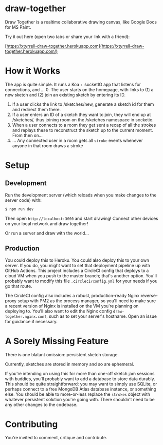 # draw-together
Draw Together is a realtime collaborative drawing canvas, like Google Docs for MS Paint.

Try it out here (open two tabs or share your link with a friend):

[https://xtyrrell-draw-together.herokuapp.com](https://xtyrrell-draw-together.herokuapp.com/)

# How it Works
The app is quite simple. It runs a Koa + socketIO app that listens for connections, and ...
0. The user starts on the homepage, with links to (1) a new sketch and (2) join
  an existing sketch by entering its ID.
1. If a user clicks the link to /sketches/new, generate a sketch id for them and redirect them there.
2. If a user enters an ID of a sketch they want to join, they will end up at /sketches/<sketch-id>, thus joining room <sketch-id> on the
   /sketches namespace in socketio.
3. When a user connects to a room they get sent a recap of all the strokes and
   replays these to reconstruct the sketch up to the current moment. From then on...
4. ... Any connected user in a room gets all `stroke` events whenever anyone in that
   room draws a stroke

# Setup
## Development
Run the development server (which reloads when you make changes to the server code) with:
```bash
$ npm run dev
```
Then open `http://localhost:3000` and start drawing! Connect other devices on your local network and draw together!

Or run a server and draw with the world...

## Production
You could deploy this to Heroku. You could also deploy this to your own server. If you do, you might want to set that deployment pipeline up with GitHub Actions. This project includes a CircleCI config that deploys to a cloud VM when you push to the master branch; that's another option. You'll probably want to modify this file `.circleci/config.yml` for your needs if you go that route.

The CircleCI config also includes a robust, production-ready Nginx reverse-proxy setup with PM2 as the process manager, so you'll need to make sure a recent version of Nginx is installed on the VM you're planning on deploying to. You'll also want to edit the Nginx config `draw-together.nginx.conf`, such as to set your server's hostname. Open an issue for guidance if necessary.

# A Sorely Missing Feature
There is one blatant omission: persistent sketch storage.

Currently, sketches are stored in memory and so are ephemeral.

If you're intending on using this for more than one-off sketch jam sessions with buddies, you'll probably want to add a database to store data durably. This should be quite straightforward: you may want to simply use SQLite, or perhaps connect to a free MongoDB Atlas database instance, or something else. You should be able to more-or-less replace the `strokes` object with whatever persistent solution you're going with. There shouldn't need to be any other changes to the codebase.
  
# Contributing
You're invited to comment, critique and contribute.
